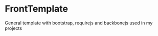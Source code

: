 FrontTemplate
=============

General template with bootstrap, requirejs and backbonejs used in my projects